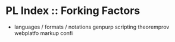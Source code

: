 # PL Index :: Forking Factors


* languages / formats / notations
genpurp
scripting
theoremprov
webplatfo
markup
confi
